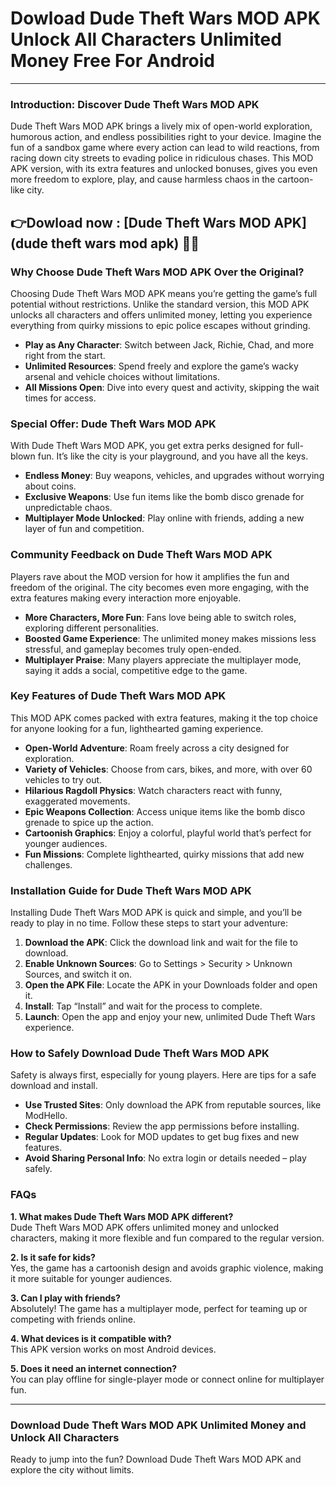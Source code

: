 # Dowload Dude Theft Wars MOD APK Unlock All Characters Unlimited Money Free For Android

---

### Introduction: Discover Dude Theft Wars MOD APK

Dude Theft Wars MOD APK brings a lively mix of open-world exploration, humorous action, and endless possibilities right to your device. Imagine the fun of a sandbox game where every action can lead to wild reactions, from racing down city streets to evading police in ridiculous chases. This MOD APK version, with its extra features and unlocked bonuses, gives you even more freedom to explore, play, and cause harmless chaos in the cartoon-like city.


## 👉Dowload now : [Dude Theft Wars MOD APK](dude theft wars mod apk) 👌🏻

### Why Choose Dude Theft Wars MOD APK Over the Original?

Choosing Dude Theft Wars MOD APK means you’re getting the game’s full potential without restrictions. Unlike the standard version, this MOD APK unlocks all characters and offers unlimited money, letting you experience everything from quirky missions to epic police escapes without grinding.

- **Play as Any Character**: Switch between Jack, Richie, Chad, and more right from the start.
- **Unlimited Resources**: Spend freely and explore the game’s wacky arsenal and vehicle choices without limitations.
- **All Missions Open**: Dive into every quest and activity, skipping the wait times for access.

### Special Offer: Dude Theft Wars MOD APK

With Dude Theft Wars MOD APK, you get extra perks designed for full-blown fun. It’s like the city is your playground, and you have all the keys.

- **Endless Money**: Buy weapons, vehicles, and upgrades without worrying about coins.
- **Exclusive Weapons**: Use fun items like the bomb disco grenade for unpredictable chaos.
- **Multiplayer Mode Unlocked**: Play online with friends, adding a new layer of fun and competition.

### Community Feedback on Dude Theft Wars MOD APK

Players rave about the MOD version for how it amplifies the fun and freedom of the original. The city becomes even more engaging, with the extra features making every interaction more enjoyable.

- **More Characters, More Fun**: Fans love being able to switch roles, exploring different personalities.
- **Boosted Game Experience**: The unlimited money makes missions less stressful, and gameplay becomes truly open-ended.
- **Multiplayer Praise**: Many players appreciate the multiplayer mode, saying it adds a social, competitive edge to the game.

### Key Features of Dude Theft Wars MOD APK

This MOD APK comes packed with extra features, making it the top choice for anyone looking for a fun, lighthearted gaming experience.

- **Open-World Adventure**: Roam freely across a city designed for exploration.
- **Variety of Vehicles**: Choose from cars, bikes, and more, with over 60 vehicles to try out.
- **Hilarious Ragdoll Physics**: Watch characters react with funny, exaggerated movements.
- **Epic Weapons Collection**: Access unique items like the bomb disco grenade to spice up the action.
- **Cartoonish Graphics**: Enjoy a colorful, playful world that’s perfect for younger audiences.
- **Fun Missions**: Complete lighthearted, quirky missions that add new challenges.

### Installation Guide for Dude Theft Wars MOD APK

Installing Dude Theft Wars MOD APK is quick and simple, and you’ll be ready to play in no time. Follow these steps to start your adventure:

1. **Download the APK**: Click the download link and wait for the file to download.
2. **Enable Unknown Sources**: Go to Settings > Security > Unknown Sources, and switch it on.
3. **Open the APK File**: Locate the APK in your Downloads folder and open it.
4. **Install**: Tap “Install” and wait for the process to complete.
5. **Launch**: Open the app and enjoy your new, unlimited Dude Theft Wars experience.

### How to Safely Download Dude Theft Wars MOD APK

Safety is always first, especially for young players. Here are tips for a safe download and install.

- **Use Trusted Sites**: Only download the APK from reputable sources, like ModHello.
- **Check Permissions**: Review the app permissions before installing.
- **Regular Updates**: Look for MOD updates to get bug fixes and new features.
- **Avoid Sharing Personal Info**: No extra login or details needed – play safely.

### FAQs

**1. What makes Dude Theft Wars MOD APK different?**  
   Dude Theft Wars MOD APK offers unlimited money and unlocked characters, making it more flexible and fun compared to the regular version.

**2. Is it safe for kids?**  
   Yes, the game has a cartoonish design and avoids graphic violence, making it more suitable for younger audiences.

**3. Can I play with friends?**  
   Absolutely! The game has a multiplayer mode, perfect for teaming up or competing with friends online.

**4. What devices is it compatible with?**  
   This APK version works on most Android devices.

**5. Does it need an internet connection?**  
   You can play offline for single-player mode or connect online for multiplayer fun.

---

### Download Dude Theft Wars MOD APK Unlimited Money and Unlock All Characters

Ready to jump into the fun? Download Dude Theft Wars MOD APK and explore the city without limits.
